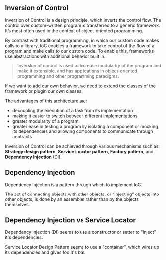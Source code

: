 ## Inversion of Control
Inversion of Control is a design principle, which inverts the control flow. The control over custom-written program is transferred to a generic framework. It’s most often used in the context of object-oriented programming.

By contrast with traditional programming, in which our custom code makes calls to a library, IoC enables a framework to take control of the flow of a program and make calls to our custom code. To enable this, frameworks use abstractions with additional behavior built in.

> Inversion of control is used to increase modularity of the program and make it extensible, and has applications in object-oriented programming and other programming paradigms.

If we want to add our own behavior, we need to extend the classes of the framework or plugin our own classes.

The advantages of this architecture are:
* decoupling the execution of a task from its implementation
* making it easier to switch between different implementations
* greater modularity of a program
* greater ease in testing a program by isolating a component or mocking its dependencies and allowing components to communicate through contracts

Inversion of Control can be achieved through various mechanisms such as: __Strategy design pattern__, __Service Locator pattern__, __Factory pattern__, and __Dependency Injection__ (DI).

## Dependency Injection
Dependency injection is a pattern through which to implement IoC.

The act of connecting objects with other objects, or “injecting” objects into other objects, is done by an assembler rather than by the objects themselves.

## Dependency Injection vs Service Locator
Dependency Injection (DI) seems to use a constructor or setter to "inject" it's dependencies.

Service Locator Design Pattern seems to use a "container", which wires up its dependencies and gives foo it's bar.
